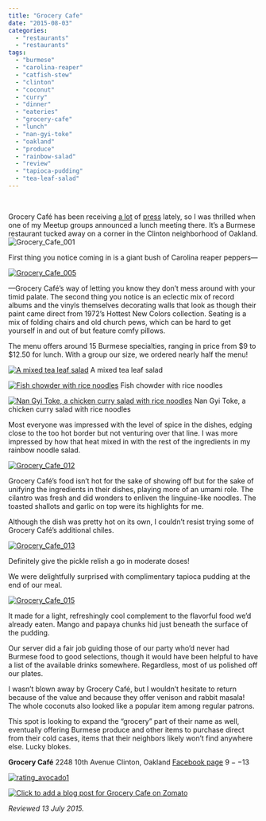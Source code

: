 ```yaml
---
title: "Grocery Cafe"
date: "2015-08-03"
categories:
  - "restaurants"
  - "restaurants"
tags:
  - "burmese"
  - "carolina-reaper"
  - "catfish-stew"
  - "clinton"
  - "coconut"
  - "curry"
  - "dinner"
  - "eateries"
  - "grocery-cafe"
  - "lunch"
  - "nan-gyi-toke"
  - "oakland"
  - "produce"
  - "rainbow-salad"
  - "review"
  - "tapioca-pudding"
  - "tea-leaf-salad"
---
```


 

Grocery Café has been receiving [a lot](http://www.eastbayexpress.com/oakland/this-hole-in-the-wall-is-doing-what-no-other-restaurant-in-oakland-is/Content?oid=4185327) of [press](http://www.bonappetit.com/restaurants-travel/navigator/article/oakland-navigator) lately, so I was thrilled when one of my Meetup groups announced a lunch meeting there. It’s a Burmese restaurant tucked away on a corner in the Clinton neighborhood of Oakland. ![Grocery_Cafe_001](http://s3.amazonaws.com/thegourmez-wpmedia/2015/07/Grocery_Cafe_001-500x425.jpg)

First thing you notice coming in is a giant bush of Carolina reaper peppers—

[![Grocery_Cafe_005](http://s3.amazonaws.com/thegourmez-wpmedia/2015/07/Grocery_Cafe_005-500x334.jpg)](http://s3.amazonaws.com/thegourmez-wpmedia/2015/07/Grocery_Cafe_005.jpg)

—Grocery Café’s way of letting you know they don’t mess around with your timid palate. The second thing you notice is an eclectic mix of record albums and the vinyls themselves decorating walls that look as though their paint came direct from 1972’s Hottest New Colors collection. Seating is a mix of folding chairs and old church pews, which can be hard to get yourself in and out of but feature comfy pillows.

The menu offers around 15 Burmese specialties, ranging in price from $9 to $12.50 for lunch. With a group our size, we ordered nearly half the menu!




<div class="caption">

[![ A mixed tea leaf salad](http://s3.amazonaws.com/thegourmez-wpmedia/2015/07/Grocery_Cafe_009-500x334.jpg)](http://s3.amazonaws.com/thegourmez-wpmedia/2015/07/Grocery_Cafe_009.jpg) A mixed tea leaf salad</div>





<div class="caption">

[![Fish chowder with rice noodles](http://s3.amazonaws.com/thegourmez-wpmedia/2015/07/Grocery_Cafe_010-500x342.jpg)](http://s3.amazonaws.com/thegourmez-wpmedia/2015/07/Grocery_Cafe_010.jpg) Fish chowder with rice noodles</div>





<div class="caption">

[![Nan Gyi Toke, a chicken curry salad with rice noodles](http://s3.amazonaws.com/thegourmez-wpmedia/2015/07/Grocery_Cafe_011-500x334.jpg)](http://s3.amazonaws.com/thegourmez-wpmedia/2015/07/Grocery_Cafe_011.jpg) Nan Gyi Toke, a chicken curry salad with rice noodles</div>


Most everyone was impressed with the level of spice in the dishes, edging close to the too hot border but not venturing over that line. I was more impressed by how that heat mixed in with the rest of the ingredients in my rainbow noodle salad.

[![Grocery_Cafe_012](http://s3.amazonaws.com/thegourmez-wpmedia/2015/07/Grocery_Cafe_012-500x334.jpg)](http://s3.amazonaws.com/thegourmez-wpmedia/2015/07/Grocery_Cafe_012.jpg)

Grocery Café’s food isn’t hot for the sake of showing off but for the sake of unifying the ingredients in their dishes, playing more of an umami role. The cilantro was fresh and did wonders to enliven the linguine-like noodles. The toasted shallots and garlic on top were its highlights for me.

Although the dish was pretty hot on its own, I couldn’t resist trying some of Grocery Café’s additional chiles.

[![Grocery_Cafe_013](http://s3.amazonaws.com/thegourmez-wpmedia/2015/07/Grocery_Cafe_013-500x282.jpg)](http://s3.amazonaws.com/thegourmez-wpmedia/2015/07/Grocery_Cafe_013.jpg)

Definitely give the pickle relish a go in moderate doses!

We were delightfully surprised with complimentary tapioca pudding at the end of our meal.

[![Grocery_Cafe_015](http://s3.amazonaws.com/thegourmez-wpmedia/2015/07/Grocery_Cafe_015-500x334.jpg)](http://s3.amazonaws.com/thegourmez-wpmedia/2015/07/Grocery_Cafe_015.jpg)

It made for a light, refreshingly cool complement to the flavorful food we’d already eaten. Mango and papaya chunks hid just beneath the surface of the pudding.

Our server did a fair job guiding those of our party who’d never had Burmese food to good selections, though it would have been helpful to have a list of the available drinks somewhere. Regardless, most of us polished off our plates.

I wasn’t blown away by Grocery Café, but I wouldn’t hesitate to return because of the value and because they offer venison and rabbit masala! The whole coconuts also looked like a popular item among regular patrons.

This spot is looking to expand the “grocery” part of their name as well, eventually offering Burmese produce and other items to purchase direct from their cold cases, items that their neighbors likely won’t find anywhere else. Lucky blokes.

**Grocery Café** 2248 10th Avenue Clinton, Oakland [Facebook page](https://www.facebook.com/grocerycafe) $9--$13

[![rating_avocado1](http://s3.amazonaws.com/thegourmez-wpmedia/2009/02/rating_avocado1.gif)](http://s3.amazonaws.com/thegourmez-wpmedia/2009/02/rating_avocado1.gif)

[![Click to add a blog post for Grocery Cafe on Zomato](https://www.zomato.com/logo/17980973/minilink)](https://www.zomato.com/oakland-ca/grocery-cafe-oakland)

_Reviewed 13 July 2015._
